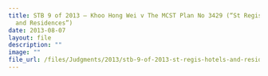```yaml
---
title: STB 9 of 2013 – Khoo Hong Wei v The MCST Plan No 3429 (“St Regis Hotel
  and Residences”)
date: 2013-08-07
layout: file
description: ""
image: ""
file_url: /files/Judgments/2013/stb-9-of-2013-st-regis-hotels-and-residences.pdf
---
```


